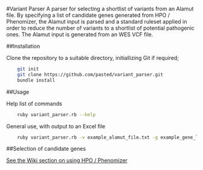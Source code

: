 #Variant Parser
A parser for selecting a shortlist of variants from an Alamut file.
By specifying a list of candidate genes generated from HPO / Phenomizer, the Alamut input is parsed and a standard ruleset applied in order to reduce the number of variants to a shortlist of potential pathogenic ones. The Alamut input is generated from an WES VCF file.


##Installation

Clone the repository to a suitable directory, initiallizing Git if required;

```bash
	git init
	git clone https://github.com/pasted/variant_parser.git
	bundle install
```
##Usage

Help list of commands

```bash
	ruby variant_parser.rb --help
```

General use, with output to an Excel file
```bash
	ruby variant_parser.rb -v example_alamut_file.txt -g example_gene_list.txt -e

```

##Selection of candidate genes

[See the Wiki section on using HPO / Phenomizer](https://github.com/pasted/variant_parser/wiki/Variant-parser---Examples-of-use)
